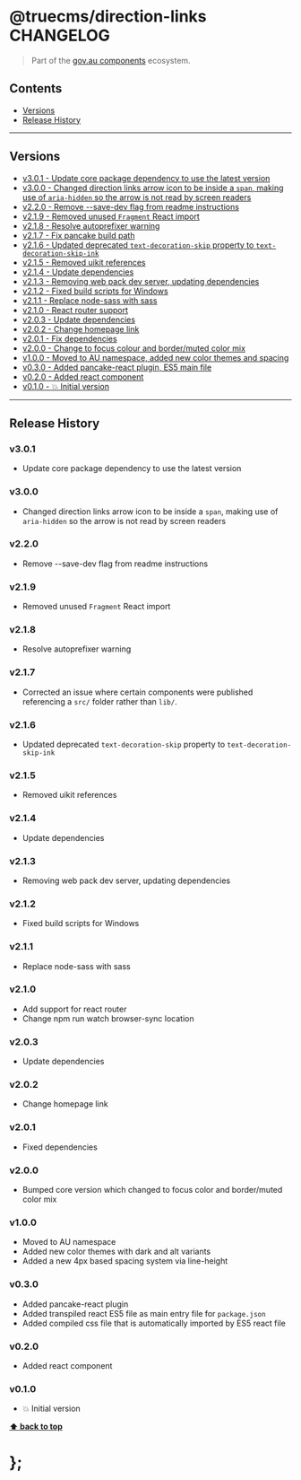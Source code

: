@truecms/direction-links CHANGELOG
======================

> Part of the [gov.au components](https://github.com/truecms/design-system-components/) ecosystem.


## Contents

* [Versions](#install)
* [Release History](#release-history)


----------------------------------------------------------------------------------------------------------------------------------------------------------------


## Versions

* [v3.0.1 - Update core package dependency to use the latest version](#v301)
* [v3.0.0 - Changed direction links arrow icon to be inside a `span`, making use of `aria-hidden` so the arrow is not read by screen readers](#v300)
* [v2.2.0 - Remove --save-dev flag from readme instructions](#v220)
* [v2.1.9 - Removed unused `Fragment` React import](#v219)
* [v2.1.8 - Resolve autoprefixer warning](#v218)
* [v2.1.7 - Fix pancake build path](#v217)
* [v2.1.6 - Updated deprecated `text-decoration-skip` property to `text-decoration-skip-ink`](#v216)
* [v2.1.5 - Removed uikit references](#v215)
* [v2.1.4 - Update dependencies](#v214)
* [v2.1.3 - Removing web pack dev server, updating dependencies](#v213)
* [v2.1.2 - Fixed build scripts for Windows](#v212)
* [v2.1.1 - Replace node-sass with sass](#v211)
* [v2.1.0 - React router support](#v210)
* [v2.0.3 - Update dependencies](#v203)
* [v2.0.2 - Change homepage link](#v202)
* [v2.0.1 - Fix dependencies](#v201)
* [v2.0.0 - Change to focus colour and border/muted color mix](#v200)
* [v1.0.0 - Moved to AU namespace, added new color themes and spacing](#v100)
* [v0.3.0 - Added pancake-react plugin, ES5 main file](#v030)
* [v0.2.0 - Added react component](#v020)
* [v0.1.0 - 💥 Initial version](#v010)


----------------------------------------------------------------------------------------------------------------------------------------------------------------


## Release History

### v3.0.1

- Update core package dependency to use the latest version


### v3.0.0 

- Changed direction links arrow icon to be inside a `span`, making use of `aria-hidden` so the arrow is not read by screen readers

### v2.2.0

- Remove --save-dev flag from readme instructions


### v2.1.9

- Removed unused `Fragment` React import


### v2.1.8

- Resolve autoprefixer warning


### v2.1.7

- Corrected an issue where certain components were published referencing a `src/` folder rather than `lib/`.


### v2.1.6

- Updated deprecated `text-decoration-skip` property to `text-decoration-skip-ink`


### v2.1.5

- Removed uikit references


### v2.1.4

- Update dependencies


### v2.1.3

- Removing web pack dev server, updating dependencies


### v2.1.2

- Fixed build scripts for Windows


### v2.1.1

- Replace node-sass with sass


### v2.1.0

- Add support for react router
- Change npm run watch browser-sync location


### v2.0.3

- Update dependencies


### v2.0.2

- Change homepage link


### v2.0.1

- Fixed dependencies


### v2.0.0

- Bumped core version which changed to focus color and border/muted color mix


### v1.0.0

- Moved to AU namespace
- Added new color themes with dark and alt variants
- Added a new 4px based spacing system via line-height


### v0.3.0

- Added pancake-react plugin
- Added transpiled react ES5 file as main entry file for `package.json`
- Added compiled css file that is automatically imported by ES5 react file


### v0.2.0

- Added react component


### v0.1.0

- 💥 Initial version


**[⬆ back to top](#contents)**


# };
